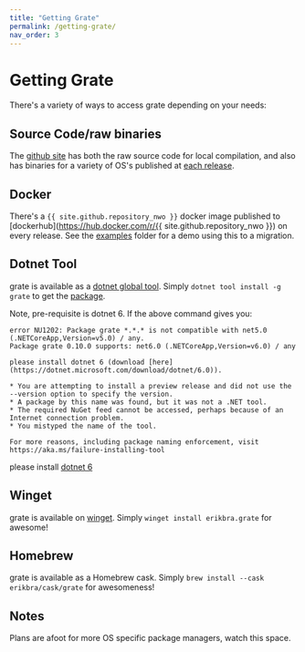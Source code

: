 ```yaml
---
title: "Getting Grate"
permalink: /getting-grate/
nav_order: 3
---
```


# Getting Grate

There's a variety of ways to access grate depending on your needs:

## Source Code/raw binaries

The [github site](https://github.com/erikbra/grate/) has both the raw source code for local compilation, and also has binaries for a variety of OS's published at [each release](https://github.com/erikbra/grate/releases/latest).

## Docker

There's a `{{ site.github.repository_nwo }}` docker image published to [dockerhub](https://hub.docker.com/r/{{ site.github.repository_nwo }}) on every release.  See the [examples](https://github.com/erikbra/grate/tree/main/examples) folder for a demo using this to a migration.

## Dotnet Tool

grate is available as a [dotnet global tool](https://docs.microsoft.com/en-us/dotnet/core/tools/global-tools).  Simply `dotnet tool install -g grate` to get the [package](https://www.nuget.org/packages/grate/).

Note, pre-requisite is dotnet 6. If the above command gives you: 

```
error NU1202: Package grate *.*.* is not compatible with net5.0 (.NETCoreApp,Version=v5.0) / any. 
Package grate 0.10.0 supports: net6.0 (.NETCoreApp,Version=v6.0) / any

please install dotnet 6 (download [here](https://dotnet.microsoft.com/download/dotnet/6.0)).

* You are attempting to install a preview release and did not use the --version option to specify the version.
* A package by this name was found, but it was not a .NET tool.
* The required NuGet feed cannot be accessed, perhaps because of an Internet connection problem.
* You mistyped the name of the tool.

For more reasons, including package naming enforcement, visit https://aka.ms/failure-installing-tool
```
please install [dotnet 6](https://dotnet.microsoft.com/download/dotnet/6.0)

## Winget

grate is available on [winget](https://docs.microsoft.com/en-us/windows/package-manager/winget/).  Simply `winget install erikbra.grate` for awesome!

## Homebrew

grate is available as a Homebrew cask. Simply `brew install --cask erikbra/cask/grate` for awesomeness!

## Notes

Plans are afoot for more OS specific package managers, watch this space.

